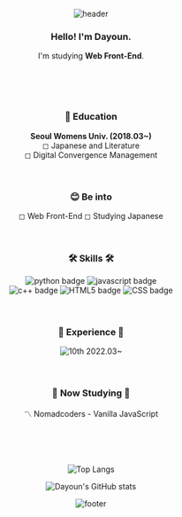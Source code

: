 

<div align="center">
  
  ![header](https://capsule-render.vercel.app/api?type=waving&color=0:f9d50b,100:fff5b9&height=180&section=header&text=Da-Youn&fontSize=35&fontColor=ffffff&animation=fadeIn&fontAlignY=25&desc=Welcome%20to%20my%20Github!&descAlignY=45&&descSize=18)
  
### Hello! I'm Dayoun.
I'm studying **Web Front-End**. <br><br><br><br><br>

### 🌻 Education
**Seoul Womens Univ. (2018.03~)<br>**
◻ Japanese and Literature <br> ◻ Digital Convergence Management<br><br><br>
 
### 😊 Be into
◻ Web Front-End
◻ Studying Japanese<br><br><br>
  
### 🛠️ Skills 🛠️
![python badge](https://img.shields.io/badge/-PYTHON-%23F7DF1E?style=flat-square&logo=Python&logoColor=white&color=3776AB)
![javascript badge](https://img.shields.io/badge/-JAVASCRIPT-%23F7DF1E?style=flat-square&logo=JavaScript&logoColor=black)
<br>
![c++ badge](https://img.shields.io/badge/-C++-56A26C?style=flat-square&logo=C++&logoColor=white)
![HTML5 badge](https://img.shields.io/badge/-HTML5-%23F7DF1E?style=flat-square&logo=HTML5&logoColor=white&color=E34F26)
![CSS badge](https://img.shields.io/badge/-CSS3-%23F7DF1E?style=flat-square&logo=CSS3&logoColor=white&color=1572B6)<br><br><br>
 
### 💛 Experience 💛
![10th](https://likelion-badge.herokuapp.com/api/likelion_shield_badge?generation=10&style=flat) 2022.03~<br><br><br>
  
### 📔 Now Studying 📔
〽 Nomadcoders - Vanilla JavaScript <br><br><br><br><br>
 
 
![Top Langs](https://github-readme-stats.vercel.app/api/top-langs/?username=Da-Youn&layout=compact&theme=flag-india)
  
![Dayoun's GitHub stats](https://github-readme-stats.vercel.app/api?username=Da-Youn&show_icons=true&theme=flag-india)


![footer](https://capsule-render.vercel.app/api?section=footer&type=waving&color=0:f9d50b,100:fff5b9&height=140)
</div>






